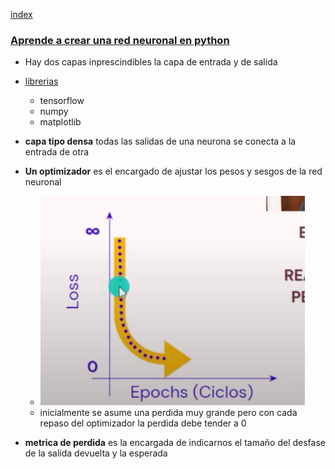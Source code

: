 [index](https://github.com/eacevedof/prj_python37/blob/master/tensorflow/readme.md)

### [Aprende a crear una red neuronal en python](https://youtu.be/cDMoaMnbQUc?t=57)
- Hay dos capas inprescindibles la capa de entrada y de salida
- [librerias](https://youtu.be/cDMoaMnbQUc?t=691)
  - tensorflow
  - numpy
  - matplotlib

- **capa tipo densa** todas las salidas de una neurona se conecta a la entrada de otra
- **Un optimizador** es el encargado de ajustar los pesos y sesgos de la red neuronal
  - ![Flecha amarilla con optimizador](./images/optimizador.png)
  - inicialmente se asume una perdida muy grande pero con cada repaso del optimizador la perdida debe tender a 0
- **metrica de perdida** es la encargada de indicarnos el tamaño del desfase de la salida devuelta y la esperada
